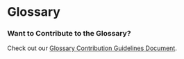 # Glossary

<GlossaryTerms :pages="$site.pages"></GlossaryTerms>

### Want to Contribute to the Glossary?

Check out our [Glossary Contribution Guidelines Document](/steem-docs/docs/glossary_contributing.md).
